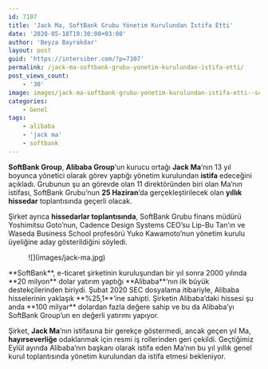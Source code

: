 ```yaml
---
id: 7107
title: 'Jack Ma, SoftBank Grubu Yönetim Kurulundan İstifa Etti'
date: '2020-05-18T19:30:00+03:00'
author: 'Beyza Bayrakdar'
layout: post
guid: 'https://intersiber.com/?p=7107'
permalink: /jack-ma-softbank-grubu-yonetim-kurulundan-istifa-etti/
post_views_count:
    - '30'
image: images/jack-ma-softbank-grubu-yonetim-kurulundan-istifa-etti--scaled.jpg
categories:
    - Genel
tags:
    - alibaba
    - 'jack ma'
    - softbank
---
```


**SoftBank Group**, **Alibaba Group**‘un kurucu ortağı **Jack Ma**‘nın 13 yıl boyunca yönetici olarak görev yaptığı yönetim kurulundan **istifa** edeceğini açıkladı. Grubunun şu an görevde olan 11 direktöründen biri olan Ma’nın istifası, SoftBank Grubu’nun **25 Haziran**’da gerçekleştirilecek olan **yıllık hissedar** toplantısında geçerli olacak.

Şirket ayrıca **hissedarlar toplantısında**, SoftBank Grubu finans müdürü Yoshimitsu Goto’nun, Cadence Design Systems CEO’su Lip-Bu Tan’ın ve Waseda Business School profesörü Yuko Kawamoto’nun yönetim kurulu üyeliğine aday gösterildiğini söyledi.

<div class="wp-block-image"><figure class="aligncenter size-large">![](images/jack-ma.jpg)</figure></div>**SoftBank**, e-ticaret şirketinin kuruluşundan bir yıl sonra 2000 yılında **20 milyon** dolar yatırım yaptığı **Alibaba**‘nın ilk büyük destekçilerinden biriydi. Şubat 2020 SEC dosyalama itibariyle, Alibaba hisselerinin yaklaşık **%25,1**‘ine sahipti. Şirketin Alibaba’daki hissesi şu anda **100 milyar** dolardan fazla değere sahip ve bu da Alibaba’yı SoftBank Group’un en değerli yatırımı yapıyor.

Şirket, **Jack Ma**‘nın istifasına bir gerekçe göstermedi, ancak geçen yıl Ma, **hayırseverliğe** odaklanmak için resmi iş rollerinden geri çekildi. Geçtiğimiz Eylül ayında Alibaba’nın başkanı olarak istifa eden Ma’nın bu yıl yıllık genel kurul toplantısında yönetim kurulundan da istifa etmesi bekleniyor.